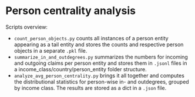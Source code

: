 # Person centrality analysis

Scripts overview:
- `count_person_objects.py` counts all instances of a person entity appearing as a tail entity and stores the counts and respective person objects in a separate `.pkl` file.
- `summarize_in_and_outdegrees.py` summarizes the numbers for incoming and outgoing claims per person entity and stores them in `.jsonl` files in a income_class/country/person_entity folder structure.
- `analyze_avg_person_centrality.py` brings it all together and computes the distributional statistics for person-wise in- and outdegrees, grouped by income class. The results are stored as a dict in a `.json` file. 